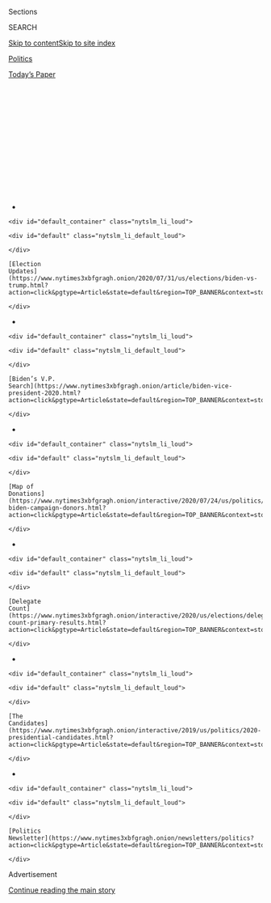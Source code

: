 <div id="app">

<div>

<div>

<div>

<div class="NYTAppHideMasthead css-1q2w90k e1suatyy0">

<div class="section css-ui9rw0 e1suatyy2">

<div class="css-eph4ug er09x8g0">

<div class="css-6n7j50">

</div>

<span class="css-1dv1kvn">Sections</span>

<div class="css-10488qs">

<span class="css-1dv1kvn">SEARCH</span>

</div>

[Skip to content](#site-content)[Skip to site
index](#site-index)

</div>

<div id="masthead-section-label" class="css-1wr3we4 eaxe0e00">

[Politics](https://www.nytimes3xbfgragh.onion/section/politics)

</div>

<div class="css-10698na e1huz5gh0">

</div>

</div>

<div id="masthead-bar-one" class="section hasLinks css-15hmgas e1csuq9d3">

<div class="css-uqyvli e1csuq9d0">

</div>

<div class="css-1uqjmks e1csuq9d1">

</div>

<div class="css-9e9ivx">

[](https://myaccount.nytimes3xbfgragh.onion/auth/login?response_type=cookie&client_id=vi)

</div>

<div class="css-1bvtpon e1csuq9d2">

[Today’s
Paper](https://www.nytimes3xbfgragh.onion/section/todayspaper)

</div>

</div>

</div>

</div>

<div data-aria-hidden="false">

<div id="site-content" data-role="main">

<div>

<div class="css-1aor85t" style="opacity:0.000000001;z-index:-1;visibility:hidden">

<div class="css-1hqnpie">

<div class="css-epjblv">

<span class="css-17xtcya">[Politics](/section/politics)</span><span class="css-x15j1o">|</span><span class="css-fwqvlz">The
Education of Elizabeth
Warren</span>

</div>

<div class="css-k008qs">

<div class="css-1iwv8en">

<span class="css-18z7m18"></span>

<div>

</div>

</div>

<span class="css-1n6z4y">https://nyti.ms/2U0VTW8</span>

<div class="css-1705lsu">

<div class="css-4xjgmj">

<div class="css-4skfbu" data-role="toolbar" data-aria-label="Social Media Share buttons, Save button, and Comments Panel with current comment count" data-testid="share-tools">

  - 
  - 
  - 
  - 
    
    <div class="css-6n7j50">
    
    </div>

  - 

</div>

</div>

</div>

</div>

</div>

</div>

<div id="NYT_TOP_BANNER_REGION" class="css-13pd83m">

<div>

<div id="styln-elections-notifications-menu" class="section interactive-content interactive-size-medium css-1edisqu">

<div class="css-17ih8de interactive-body">

<div class="nytslm_innerContainer" data-aria-live="polite">

<div class="nytslm_title">

</div>

  - 
    
    <div id="default_container" class="nytslm_li_loud">
    
    <div id="default" class="nytslm_li_default_loud">
    
    </div>
    
    [Election
    Updates](https://www.nytimes3xbfgragh.onion/2020/07/31/us/elections/biden-vs-trump.html?action=click&pgtype=Article&state=default&region=TOP_BANNER&context=storylines_menu)
    
    </div>

  - 
    
    <div id="default_container" class="nytslm_li_loud">
    
    <div id="default" class="nytslm_li_default_loud">
    
    </div>
    
    [Biden’s V.P.
    Search](https://www.nytimes3xbfgragh.onion/article/biden-vice-president-2020.html?action=click&pgtype=Article&state=default&region=TOP_BANNER&context=storylines_menu)
    
    </div>

  - 
    
    <div id="default_container" class="nytslm_li_loud">
    
    <div id="default" class="nytslm_li_default_loud">
    
    </div>
    
    [Map of
    Donations](https://www.nytimes3xbfgragh.onion/interactive/2020/07/24/us/politics/trump-biden-campaign-donors.html?action=click&pgtype=Article&state=default&region=TOP_BANNER&context=storylines_menu)
    
    </div>

  - 
    
    <div id="default_container" class="nytslm_li_loud">
    
    <div id="default" class="nytslm_li_default_loud">
    
    </div>
    
    [Delegate
    Count](https://www.nytimes3xbfgragh.onion/interactive/2020/us/elections/delegate-count-primary-results.html?action=click&pgtype=Article&state=default&region=TOP_BANNER&context=storylines_menu)
    
    </div>

  - 
    
    <div id="default_container" class="nytslm_li_loud">
    
    <div id="default" class="nytslm_li_default_loud">
    
    </div>
    
    [The
    Candidates](https://www.nytimes3xbfgragh.onion/interactive/2019/us/politics/2020-presidential-candidates.html?action=click&pgtype=Article&state=default&region=TOP_BANNER&context=storylines_menu)
    
    </div>

  - 
    
    <div id="default_container" class="nytslm_li_loud">
    
    <div id="default" class="nytslm_li_default_loud">
    
    </div>
    
    [Politics
    Newsletter](https://www.nytimes3xbfgragh.onion/newsletters/politics?action=click&pgtype=Article&state=default&region=TOP_BANNER&context=storylines_menu)
    
    </div>

</div>

</div>

</div>

</div>

</div>

<div id="top-wrapper" class="css-1sy8kpn">

<div id="top-slug" class="css-l9onyx">

Advertisement

</div>

[Continue reading the main
story](#after-top)

<div class="ad top-wrapper" style="text-align:center;height:100%;display:block;min-height:250px">

<div id="top" class="place-ad" data-position="top" data-size-key="top">

</div>

</div>

<div id="after-top">

</div>

</div>

<div id="sponsor-wrapper" class="css-1hyfx7x">

<div id="sponsor-slug" class="css-19vbshk">

Supported by

</div>

[Continue reading the main
story](#after-sponsor)

<div id="sponsor" class="ad sponsor-wrapper" style="text-align:center;height:100%;display:block">

</div>

<div id="after-sponsor">

</div>

</div>

The Long Run

<div class="css-1vkm6nb ehdk2mb0">

# The Education of Elizabeth Warren

</div>

<div class="css-79elbk" data-testid="photoviewer-wrapper">

<div class="css-z3e15g" data-testid="photoviewer-wrapper-hidden">

</div>

<div class="css-1a48zt4 ehw59r15" data-testid="photoviewer-children">

![<span class="css-16f3y1r e13ogyst0" data-aria-hidden="true">Ms.
Warren’s academic research into consumer bankruptcy led to what she
described as a political
awakening.</span><span class="css-cnj6d5 e1z0qqy90" itemprop="copyrightHolder"><span class="css-1ly73wi e1tej78p0">Credit...</span><span><span>Leif
Skoogfors/Getty
Images</span></span></span>](https://static01.graylady3jvrrxbe.onion/images/2019/08/20/multimedia/00Warren-01/merlin_159488103_78d8b82f-6658-429a-a055-5c963abc9ce6-articleLarge.jpg?quality=75&auto=webp&disable=upscale)

</div>

</div>

<div class="css-xt80pu e12qa4dv0">

<div class="css-18e8msd">

<div class="css-vp77d3 epjyd6m0">

<div class="css-1baulvz">

By [<span class="css-1baulvz last-byline" itemprop="name">Stephanie
Saul</span>](https://www.nytimes3xbfgragh.onion/by/stephanie-saul)

</div>

</div>

  - 
    
    <div class="css-ld3wwf e16638kd2">
    
    Published Aug. 25, 2019Updated Jan. 7,
    2020
    
    </div>

  - 
    
    <div class="css-4xjgmj">
    
    <div class="css-pvvomx" data-role="toolbar" data-aria-label="Social Media Share buttons, Save button, and Comments Panel with current comment count" data-testid="share-tools">
    
      - 
      - 
      - 
      - 
        
        <div class="css-6n7j50">
        
        </div>
    
      - 
    
    </div>
    
    </div>

</div>

</div>

<div class="section meteredContent css-1r7ky0e" name="articleBody" itemprop="articleBody">

<div class="css-1fanzo5 StoryBodyCompanionColumn">

<div class="css-53u6y8">

Never one to shy away from a fight, Elizabeth Warren had found a new
sparring partner. She had only recently started teaching at the
University of Texas School of Law, but her colleague Calvin H. Johnson
already knew her well enough to brace for a lively exchange as they
commuted to work.

Indeed, on this morning in 1981, Ms. Warren again wanted to debate, this
time arguing on the side of giant utilities over their customers.

Her position was “savagely anti-consumer,” Mr. Johnson recalled
recently, adding that it wasn’t unusual for her to espouse similar
pro-business views on technical legal issues.

Then something changed. He calls it Ms. Warren’s “road to Damascus”
moment.

“She started flipping — ‘I’m pro-consumer,’” Mr. Johnson said.

</div>

</div>

<div class="css-1fanzo5 StoryBodyCompanionColumn">

<div class="css-53u6y8">

That something, as Ms. Warren often tells the story, was her deepening
academic research into consumer bankruptcy, its causes, and lenders’
efforts to restrict it. Through the 1980s, the work took her to
courthouses across the country. There, she said in a recent interview,
she found not only the dusty bankruptcy files she had gone looking for
but heart-wrenching scenes she hadn’t imagined — average working
Americans, tearful and humiliated, admitting they were failures:

“People dressed in their Sunday best, hands shaking, women clutching a
handful of tissues, trying to stay under control. Big beefy men whose
faces were red and kept wiping their eyes, who showed up in court to
declare themselves losers in the great American game of life.”

</div>

</div>

<div class="css-79elbk" data-testid="photoviewer-wrapper">

<div class="css-z3e15g" data-testid="photoviewer-wrapper-hidden">

</div>

<div class="css-1a48zt4 ehw59r15" data-testid="photoviewer-children">

![<span class="css-16f3y1r e13ogyst0" data-aria-hidden="true">Ms.
Warren, now a senator from Massachusetts, is a contender for the
Democratic nomination for president and a leading voice of the party’s
progressive
wing.</span><span class="css-cnj6d5 e1z0qqy90" itemprop="copyrightHolder"><span class="css-1ly73wi e1tej78p0">Credit...</span><span>Maddie
McGarvey for The New York
Times</span></span>](https://static01.graylady3jvrrxbe.onion/images/2019/08/20/multimedia/00Warren-06/merlin_158665434_40f5ffc3-42a9-4bb5-acb5-a5922a1f5dd3-articleLarge.jpg?quality=75&auto=webp&disable=upscale)

</div>

</div>

<div class="css-1fanzo5 StoryBodyCompanionColumn">

<div class="css-53u6y8">

Nearly 40 years after she began her bankruptcy research, Ms. Warren is
among the leading candidates for the Democratic presidential nomination.
Along with Bernie Sanders, her fellow senator, she represents a
progressive wing whose profound ideological division from their moderate
rivals have turned this primary into [a contest over the future of the
party](https://www.nytimes3xbfgragh.onion/2019/07/28/us/politics/democrats-2020-trump.html).

Ms. Warren’s political awakening didn’t simply happen all at once. Her
road to Damascus was a long one. But over several decades, she
transformed from a largely pro-business and politically disengaged
academic — a sort of default Republican — to a [fierce consumer advocate
and bankruptcy
expert](https://www.nytimes3xbfgragh.onion/2020/01/07/us/politics/elizabeth-warren-bankruptcy-plan-biden.html)
whose advice was sought on Capitol Hill, and then, finally, to a
Democratic force on the Hill herself.

Her bankruptcy work with two Texas colleagues, Jay L. Westbrook and
Teresa A. Sullivan, resulted in a 1989 book, “As We Forgive Our
Debtors,” regarded as a landmark among many bankruptcy lawyers and
academics for its depth and conclusions. One central finding — that
bankrupt debtors represented a social cross-section of society —
dispelled the popular narrative at the time. Even more controversial was
the book’s uncompromising criticism of the credit card industry for
enticing consumers to take on ever more high-interest debt.

</div>

</div>

<div class="css-1fanzo5 StoryBodyCompanionColumn">

<div class="css-53u6y8">

Ms. Warren, who said she began the study on the lookout for “cheaters
and deadbeats,” quickly realized that the people she was studying seemed
familiar. Her own family in Oklahoma had [teetered on the
brink](https://www.nytimes3xbfgragh.onion/2019/06/24/us/politics/elizabeth-warren-republican-conservative-democrat.html)
of financial ruin. It is a part of the biography she discusses in folksy
speeches across the country — her father’s unemployment, her mother’s
effort to save the family home with a minimum-wage job, and how that
wouldn’t be possible today, with minimum wage paying below the poverty
rate.

The revelations from her bankruptcy research, by her account, became the
seeds of her worldview, laid out in her campaign plans for everything
from a new tax on the wealthiest Americans to a breakup of the big
technology companies.

Yet as Ms. Warren’s candidacy has gained traction, critics have
complained that she is too rigid and [radical in her liberal
ideas](https://www.nytimes3xbfgragh.onion/2019/07/30/us/politics/democratic-presidential-debate-recap.html),
dug in to a polarizing degree against [others with differing
views](https://dealbook.nytimes3xbfgragh.onion/2013/02/14/at-senate-hearing-warren-comes-out-swinging/),
and can come across as dogmatic and intellectually strident at times.
Mr. Johnson, who admires Ms. Warren, describes her as “hard as nails.”
Some Democrats
[worry](https://www.nytimes3xbfgragh.onion/2019/08/15/us/politics/elizabeth-warren-2020-campaign.html)
that such perceptions make her seem too left-wing and hard to work with,
and could make it difficult for her to build an Electoral College
majority if she is the nominee.

But a look at Ms. Warren’s philosophical and political metamorphosis
provides yet another perspective on her personality, revealing a woman
who searched for answers and found something she had never expected,
then altered her thinking accordingly.

As Mr. Westbrook put it, “She is really someone who is willing to learn
and willing to be persuaded.”

## Law and Economics

In 1979, Ms. Warren recruited her parents from her native Oklahoma to
her home in the Houston suburbs to help babysit her two young
children.

<div id="NYT_MAIN_CONTENT_1_REGION" class="css-9tf9ac">

<div>

<div id="styln-nfldraft-updates-block" class="section interactive-content interactive-size-medium css-1ftcdic">

<div class="css-17ih8de interactive-body">

<div id="styln-briefing-block" data-asset-id="">

<div class="briefing-block-header-section">

# [Latest Updates: 2020 Election](https://www.nytimes3xbfgragh.onion/2020/07/31/us/elections/biden-vs-trump.html?action=click&pgtype=Article&state=default&region=MAIN_CONTENT_1&context=storylines_live_updates)

<div class="briefing-block-ts">

Updated 2020-08-01T01:26:45.732Z

</div>

</div>

  - [Kamala Harris, a top vice-presidential contender, confronts double
    standards.](https://www.nytimes3xbfgragh.onion/2020/07/31/us/elections/biden-vs-trump.html?action=click&pgtype=Article&state=default&region=MAIN_CONTENT_1&context=storylines_live_updates#link-29fdff45)
  - [Karen Bass and Susan Rice are rising on Biden’s vice-presidential
    shortlist.](https://www.nytimes3xbfgragh.onion/2020/07/31/us/elections/biden-vs-trump.html?action=click&pgtype=Article&state=default&region=MAIN_CONTENT_1&context=storylines_live_updates#link-13ec3d9c)
  - [Trump says Russian bounties to kill U.S. troops ‘never took
    place.’](https://www.nytimes3xbfgragh.onion/2020/07/31/us/elections/biden-vs-trump.html?action=click&pgtype=Article&state=default&region=MAIN_CONTENT_1&context=storylines_live_updates#link-49e9a016)

<div class="briefing-block-footer">

<div class="briefing-block-footer-meta">

[See more
updates](https://www.nytimes3xbfgragh.onion/2020/07/31/us/elections/biden-vs-trump.html?action=click&pgtype=Article&state=default&region=MAIN_CONTENT_1&context=storylines_live_updates)

</div>

</div>

</div>

</div>

</div>

</div>

</div>

Then a professor at the University of Houston, she would be spending
several weeks at a luxury resort near Miami, one of 22 law professors
selected to study an increasingly popular discipline known as “law and
economics.’’ One of its central ideas is that markets perform more
efficiently than courts.

</div>

</div>

<div class="css-1fanzo5 StoryBodyCompanionColumn">

<div class="css-53u6y8">

Mr. Johnson, Ms. Warren’s former Texas commuting partner, believes that
it was an important influence on her early thinking.

“Before Liz converted, she came to us from the decidedly anti-government
side of law and economics,” he said.

The summer retreat was colloquially known as a “Manne camp,” after its
organizer, the libertarian legal scholar Henry G. Manne. With financial
support from industry and conservative foundations, Mr. Manne had formed
a Law and Economics Center at the University of Miami. (He would later
move operations to Emory University and then to George Mason
University.)

</div>

</div>

<div class="css-79elbk" data-testid="photoviewer-wrapper">

<div class="css-z3e15g" data-testid="photoviewer-wrapper-hidden">

</div>

<div class="css-1a48zt4 ehw59r15" data-testid="photoviewer-children">

<div class="css-1xdhyk6 erfvjey0">

<span class="css-1ly73wi e1tej78p0">Image</span>

<div class="css-zjzyr8">

<div data-testid="lazyimage-container" style="height:257.77777777777777px">

</div>

</div>

</div>

<span class="css-16f3y1r e13ogyst0" data-aria-hidden="true">Henry G.
Manne, the libertarian legal scholar, had a formative role in Ms.
Warren’s academic career and served as a sort of
mentor.</span><span class="css-cnj6d5 e1z0qqy90" itemprop="copyrightHolder"><span class="css-1ly73wi e1tej78p0">Credit...</span><span>Benjamin
Myers/Reuters</span></span>

</div>

</div>

<div class="css-1fanzo5 StoryBodyCompanionColumn">

<div class="css-53u6y8">

The mission of the retreat was to spread the gospel of free-market
microeconomics among law professors. One participant, John Price, a
former dean of the law school at the University of Washington, described
it as “sort of pure proselytizing on the part of dedicated, very
conservative law and economics folks,” with an emphasis on an
anti-regulatory agenda. One faculty member, he recalled, suggested
eliminating the Consumer Product Safety Commission.

In the reputational pecking order of those attending its 10th annual
edition that summer in Key Biscayne, Ms. Warren, with her law degree
from Rutgers, was near the bottom.

The group included such legal luminaries as Abraham D. Sofaer, a
Columbia law professor who had just been named a federal judge in
Manhattan, and Frank Iacobucci, a professor at the University of Toronto
who would later serve on the Canadian Supreme Court. Ms. Warren was one
of only two women in attendance, along with Grace Ganz Blumberg, then a
professor at the State University of New York at Buffalo.

</div>

</div>

<div class="css-1fanzo5 StoryBodyCompanionColumn">

<div class="css-53u6y8">

While some in the group have said Ms. Warren expressed skepticism at the
libertarian ideology, Ms. Blumberg remembers someone very much
developing the early stages of her career, who was “far more captivated
than I” with the theories.

Afterward, Ms. Warren remained in contact with Mr. Manne, writing
periodically to update him on her life and career, appreciative notes
that suggest something of a mentor-mentee relationship.

In November 1979, during a visit by Mr. Manne to Houston, Ms. Warren
confided that she was going through a divorce from her husband, Jim
Warren, an IBM mathematical wizard who had chafed at Ms. Warren’s
pursuit of a career outside the home.

Two months after her divorce was finalized, [in a letter dated
March 7, 1980](https://int.graylady3jvrrxbe.onion/data/documenthelper/1648-warren-to-manne-3-7-1980-1-1/a741af593ce52226ffe3/optimized/full.pdf#page=1),
Ms. Warren thanked Mr. Manne for providing “lots of advice and comfort”
during that Houston visit. She also shared another development in her
life: She was engaged to be married again — to Bruce Mann, a Brown- and
Yale-trained scholar in the history of law who had become her frequent
tennis partner at the Florida retreat.

“You even provided (indirectly) my husband,” she wrote. “Can I ever
thank you enough, or should I just request that in lieu of wedding gifts
guests just send a donation to LEC?”

Ms. Warren again [wrote to Mr. Manne
in 1981](https://int.graylady3jvrrxbe.onion/data/documenthelper/1650-gmu-00006434-pdf/a741af593ce52226ffe3/optimized/full.pdf#page=2),
attaching a copy of her latest published article. She was sending him
one article a summer, she wrote, and each “increasingly reflects my time
at
LEC.”

</div>

</div>

<div style="max-width:100%;margin:0 auto">

<div class="css-17dprlf" data-id="100000006511370" data-slug="long-run-belt" style="max-width:1050px">

</div>

</div>

<div class="css-1fanzo5 StoryBodyCompanionColumn">

<div class="css-53u6y8">

The exact topic of the article is not reflected in the correspondence,
which was released to The New York Times by the Manne Center at George
Mason University. (Mr. Manne died in 2015.) Based on the letter’s date,
however, it was probably a 68-page treatise on judicial interpretation
of contracts published in the University of Pittsburgh Law Review.

</div>

</div>

<div class="css-1fanzo5 StoryBodyCompanionColumn">

<div class="css-53u6y8">

“This is really hard-core law & econ analysis,” Todd J. Zywicki, a law
professor at George Mason who formerly served as executive director of
the Manne Center, wrote in an email. “If you had given me this article
with the author anonymized and asked me who wrote it, I would have
answered that it was one of the leading scholars in the law & economics
of commercial and contract law. Never, in a million years, would I have
thought this article was written by EW.”

Several articles Ms. Warren wrote during that period, on utility
regulation, promote a pro-industry position, experts said.

A 1978 article in the Rutgers Law Review — which would inspire some of
her early debates with Mr. Johnson — argued in favor of a utility
rate-setting model that Mr. Johnson said would allow utilities to charge
customers for taxes that hadn’t yet been paid. A piece in 1980 for
Public Utilities Fortnightly, an industry magazine, took a similar
position, according to its editor, Steven Mitnick, who added, “It’s
quite surprising that this was written by the person we know as
Elizabeth Warren.”

But Mr. Price, the former University of Washington dean who became
friends with Ms. Warren in Key Biscayne and is a supporter and
contributor to her presidential campaign, sees nothing unusual in what
he describes as Ms. Warren’s “reasonable evolution from what they were
espousing” at the retreat.

Reflecting on his own shift from “Rockefeller Republican” to Democrat,
he added, “I believe we just go through an educational process.”

As Ms. Warren sees that process, her early interest in law and economics
revealed a period of “learning another tool, but then coming to
understand the values that underlie that system.”

</div>

</div>

<div class="css-1fanzo5 StoryBodyCompanionColumn">

<div class="css-53u6y8">

## Traveling With R2-D2

By 1981, Ms. Warren and her husband had secured temporary teaching posts
at the University of Texas, where she agreed to teach bankruptcy law.
She quickly earned a reputation for lively lectures, putting students on
the spot and peppering them with questions and follow-up questions — the
consummate practitioner of the Socratic method.

Even visitors to her class got the treatment. One of them was Stefan A.
Riesenfeld, a
[renowned](https://www.nytimes3xbfgragh.onion/1999/03/13/us/stefan-a-riesenfeld-90-expert-on-international-law.html)
bankruptcy professor who had come to lecture on the Bankruptcy Reform
Act of 1978. The law, which had expanded bankruptcy protection for
consumers, was already under attack by the credit industry, which argued
that it made personal bankruptcy too attractive.

Even so, Mr. Riesenfeld explained to Ms. Warren’s class, those who filed
personal bankruptcy were “mostly day laborers and housemaids who had
lived at the economic margins and always would,” she wrote in her 2014
memoir.

“I asked the obvious follow-up question: ‘How did he know?’” Ms. Warren
wrote. After more questioning, it became clear that not only did Mr.
Riesenfeld have no real answer, he was irritated by Ms. Warren’s
probing.

The subject struck close to home. [When she was growing up in
Oklahoma](https://www.nytimes3xbfgragh.onion/2019/12/23/us/politics/elizabeth-warren-oklahoma-native-american.html),
her father’s heart attack had thrown their household into precarious
financial territory, forcing her mother to take a minimum-wage job
answering telephones at
Sears.

</div>

</div>

<div class="css-79elbk" data-testid="photoviewer-wrapper">

<div class="css-z3e15g" data-testid="photoviewer-wrapper-hidden">

</div>

<div class="css-1a48zt4 ehw59r15" data-testid="photoviewer-children">

<div class="css-1xdhyk6 erfvjey0">

<span class="css-1ly73wi e1tej78p0">Image</span>

<div class="css-zjzyr8">

<div data-testid="lazyimage-container" style="height:258.4222222222222px">

</div>

</div>

</div>

<span class="css-16f3y1r e13ogyst0" data-aria-hidden="true">Ms. Warren’s
childhood home in Oklahoma. When she was young, her father’s heart
attack threw their household into precarious financial
territory.</span><span class="css-cnj6d5 e1z0qqy90" itemprop="copyrightHolder"><span class="css-1ly73wi e1tej78p0">Credit...</span><span>Nick
Oxford for The New York Times</span></span>

</div>

</div>

<div class="css-1fanzo5 StoryBodyCompanionColumn">

<div class="css-53u6y8">

She remembers being fearful as she lay in bed at night listening to her
mother cry. “She thought I had gone to sleep. I didn’t know for sure the
details of why she was crying, but I knew it was bad and that we could
lose everything,” Ms. Warren said.

</div>

</div>

<div class="css-1fanzo5 StoryBodyCompanionColumn">

<div class="css-53u6y8">

(Later, the oil glut of the 1980s would destroy her brother David’s
once-thriving business delivering supplies to oil rigs. Her brother
John, a construction worker, would also struggle after the oil market
collapsed. Her family ended up in such dire straits that Ms. Warren and
her husband would ultimately provide financial assistance to some
relatives, including help buying their homes.)

She wanted answers, more than Professor Riesenfeld could provide. She
began discussing her questions with colleagues.

“There was this new bankruptcy code, and nobody knew much about what was
happening out there in the world,” Mr. Westbrook said. “We got to
talking and decided it would be kind of interesting to go down and take
a look at some of the cases on file in the Western District of Texas,
San Antonio to El Paso. We literally went to the courthouses and talked
to the judges.”

As the study expanded, the researchers began visiting other states to
collect data from the court files — then available only on paper.

“We got two portable Xerox machines, which in those days were a big deal
— high technology,” Mr. Westbrook remembers. “We had to buy a ticket for
them. We didn’t trust them to baggage.”

They nicknamed the equipment R2-D2.

Dozens of people would eventually be involved in the effort, an analysis
of a quarter million pieces of data gathered from bankruptcy cases filed
from 1981 through 1985.

Among the researchers was Kimberly S. Winick, then a University of Texas
law student and now a lawyer in Los Angeles. While Ms. Warren didn’t
talk a lot about her views, Ms. Winick said she believed that the
project’s initial theory was that, “If you filed bankruptcy, you must be
cheating.”

</div>

</div>

<div class="css-1fanzo5 StoryBodyCompanionColumn">

<div class="css-53u6y8">

“Liz was from a more conservative place,” Ms. Winick said. “And she was
somebody who had worked very, very, very hard all her life. And she had
never walked away from a debt. And I think she kind of started with the
view — let’s see what people are doing and how they’re cadging on their
debts and screwing their creditors.”

That was the conventional thinking of the day, promoted in a
[study](https://www.nytimes3xbfgragh.onion/1993/12/15/business/at-purdue-a-wealth-of-data-on-consumer-debt.html)
by Purdue University researchers that was being widely circulated on
Capitol Hill as evidence the 1978 bankruptcy law needed to be toughened,
Ms. Warren said in the interview.

But when she and her colleagues analyzed the study, she said, they
concluded not only that its methodology was flawed, but that it had been
funded with a sizable grant from the credit industry.

“That’s where it starts to shift for me,” Ms. Warren said. “Once we
figured out that this was a bought-and-paid-for piece of credit industry
advertising, now I was a little more neutral.”

## In the Fight

And there were the personal stories, voices from that cross-section of
society forced into bankruptcy.

“There was an elderly couple who told the story of their child, an adult
man, who had a drug problem,” Ms. Warren said. “And how they had sold
everything, he’d fallen back in again, and they cashed out their
retirement accounts to put him through
rehab.”

</div>

</div>

<div class="css-79elbk" data-testid="photoviewer-wrapper">

<div class="css-z3e15g" data-testid="photoviewer-wrapper-hidden">

</div>

<div class="css-1a48zt4 ehw59r15" data-testid="photoviewer-children">

<div class="css-1xdhyk6 erfvjey0">

<span class="css-1ly73wi e1tej78p0">Image</span>

<div class="css-zjzyr8">

<div data-testid="lazyimage-container" style="height:260.35555555555555px">

</div>

</div>

</div>

<span class="css-16f3y1r e13ogyst0" data-aria-hidden="true">A yearbook
photo of Ms. Warren from the University of Texas in
1985.</span><span class="css-cnj6d5 e1z0qqy90" itemprop="copyrightHolder"><span class="css-1ly73wi e1tej78p0">Credit...</span><span>The
University of Texas at Austin</span></span>

</div>

</div>

<div class="css-1fanzo5 StoryBodyCompanionColumn">

<div class="css-53u6y8">

Another couple had left their jobs in the previous year. Even though
they had quickly found new ones — as a psychiatric aide at a state
hospital and a manager at a state agency — their income dropped 25
percent. They fell behind on their $45,000 mortgage and other debts.
Their experience illustrated the study’s crucial finding that lenders
had extended an enormous amount of credit to people who were clearly bad
risks.

While the files did not tell the whole story, they provided enough
evidence for Ms. Warren and her co-authors to write, “Repeatedly, we
have been surprised by the data and forced to rethink our own
understanding of bankruptcy.”

The study’s findings, laid out in their 1989 book, also explicitly
raised questions about a central tenet of law and economics: that
individuals respond rationally to economic incentives. As applied to
bankruptcy — the more generous the bankruptcy provisions, the more
people would file — that idea had been the rationale behind the campaign
that succeeded in toughening the bankruptcy code in 1984.

Over the years, the research elevated Ms. Warren’s status, from
little-known Texas professor to sought-after lecturer, writer and
consultant in bankruptcy law. It also set the stage for her career in
politics.

In 1995, Mike Synar, a former Democratic congressman from her home
state, asked Ms. Warren, by then a Harvard professor, to advise a
special commission reviewing the bankruptcy system. She balked, fearing
the Washington work would render her scholarship impure, but signed on
when Mr. Synar promised to keep her insulated from politics.

It was during that period, in 1996, that she switched her party
affiliation from Republican to Democrat, though she insists that her
essential conversion was from “not political” to “political.”

“I didn’t come from a political family,” she said. “I hadn’t been
political as an adult. I was raising a family, teaching school and doing
my research,” she
said.

</div>

</div>

<div class="css-79elbk" data-testid="photoviewer-wrapper">

<div class="css-z3e15g" data-testid="photoviewer-wrapper-hidden">

</div>

<div class="css-1a48zt4 ehw59r15" data-testid="photoviewer-children">

<div class="css-1xdhyk6 erfvjey0">

<span class="css-1ly73wi e1tej78p0">Image</span>

<div class="css-zjzyr8">

<div data-testid="lazyimage-container" style="height:257.77777777777777px">

</div>

</div>

</div>

<span class="css-16f3y1r e13ogyst0" data-aria-hidden="true">Ms. Warren,
who switched her party affiliation from Republican to Democrat in the
1990s, says her conversion is better described as “not political” to
“political.”</span><span class="css-cnj6d5 e1z0qqy90" itemprop="copyrightHolder"><span class="css-1ly73wi e1tej78p0">Credit...</span><span>Tom
Brenner for The New York Times</span></span>

</div>

</div>

<div class="css-1fanzo5 StoryBodyCompanionColumn">

<div class="css-53u6y8">

Then she went to Capitol Hill.

“I quickly discovered that every single Republican was on the side of
the banks and half the Democrats were,” she said. “But whenever there
was someone who would stand up for those working families, it was a
Democrat.”

She added, “I picked sides, got in the fight, and I’ve been in the fight
ever
since.”

</div>

</div>

<div style="max-width:100%;margin:0 auto">

<div class="css-17dprlf" data-id="100000006511368" data-slug="long-run-footer" style="max-width:1050px">

</div>

</div>

</div>

<div>

</div>

<div>

</div>

<div id="NYT_BELOW_MAIN_CONTENT_REGION">

<div>

<div id="STLYN_guide_v1_STYLN_guide_a" class="section css-l08pwh interactive-content interactive-size-medium">

<div class="css-17ih8de interactive-body">

<div class="g-story g-freebird g-max-limit" data-preview-slug="styln-scroll-guide">

</div>

<div id="g-electionguide-id" class="g-electionguide">

<div class="g-electionguide-container">

<div class="g-electionguide-wrapper">

<div class="g-electionguide-logo">

</div>

# Our 2020 Election Guide

Updated July 31, 2020

  - 
    
    -----
    
    ## The Latest
    
      - President Trump’s assault on the Postal Service is intersecting
        with his attacks on mail-in voting. [Voting rights groups say it
        is a recipe for
        disaster.](https://www.nytimes3xbfgragh.onion/2020/07/31/us/politics/trump-usps-mail-delays.html?action=click&pgtype=Article&state=default&region=BELOW_MAIN_CONTENT&context=storylines_guide)

  - 
    
    -----
    
    ## Biden’s V.P. Search
    
      - [Here are 13
        women](https://www.nytimes3xbfgragh.onion/article/biden-vice-president-2020.html?action=click&pgtype=Article&state=default&region=BELOW_MAIN_CONTENT&context=storylines_guide)
        who have been under consideration to be Joe Biden’s running
        mate, and why each might be chosen — and might not be.

  - 
    
    -----
    
    ## Keep Up With Our Coverage
    
      - Get an
        [email](https://www.nytimes3xbfgragh.onion/newsletters/politics?action=click&pgtype=Article&state=default&region=BELOW_MAIN_CONTENT&context=storylines_guide)
        recapping the day’s news
    
    <!-- end list -->
    
      - Download our mobile app on
        [iOS](https://apps.apple.com/us/app/nytimes/id284862083?ls=1&mat_click_id=5c79ae7455014fd1bd66b5610c05b8f2-20191112-16948&referrer=mat_click_id%3D5c79ae7455014fd1bd66b5610c05b8f2-20191112-16948%26link_click_id%3D722930677036718082)
        and
        [Android](http://a.localytics.com/android?id=com.nytimes.android&referrer=utm_source%3Dother_nyt_mobile_web%26utm_medium%3DWeb%2520page%26utm_term%3DGeneral%2520Mobile%2520Page%26utm_campaign%3DNYT%2520Mobile%2520General%2520Page)
        and turn on Breaking News and Politics alerts

</div>

</div>

</div>

</div>

</div>

</div>

</div>

<div>

</div>

<div>

<div id="bottom-wrapper" class="css-1ede5it">

<div id="bottom-slug" class="css-l9onyx">

Advertisement

</div>

[Continue reading the main
story](#after-bottom)

<div id="bottom" class="ad bottom-wrapper" style="text-align:center;height:100%;display:block;min-height:90px">

</div>

<div id="after-bottom">

</div>

</div>

</div>

</div>

</div>

## Site Index

<div>

</div>

## Site Information Navigation

  - [© <span>2020</span> <span>The New York Times
    Company</span>](https://help.nytimes3xbfgragh.onion/hc/en-us/articles/115014792127-Copyright-notice)

<!-- end list -->

  - [NYTCo](https://www.nytco.com/)
  - [Contact
    Us](https://help.nytimes3xbfgragh.onion/hc/en-us/articles/115015385887-Contact-Us)
  - [Work with us](https://www.nytco.com/careers/)
  - [Advertise](https://nytmediakit.com/)
  - [T Brand Studio](http://www.tbrandstudio.com/)
  - [Your Ad
    Choices](https://www.nytimes3xbfgragh.onion/privacy/cookie-policy#how-do-i-manage-trackers)
  - [Privacy](https://www.nytimes3xbfgragh.onion/privacy)
  - [Terms of
    Service](https://help.nytimes3xbfgragh.onion/hc/en-us/articles/115014893428-Terms-of-service)
  - [Terms of
    Sale](https://help.nytimes3xbfgragh.onion/hc/en-us/articles/115014893968-Terms-of-sale)
  - [Site
    Map](https://spiderbites.nytimes3xbfgragh.onion)
  - [Help](https://help.nytimes3xbfgragh.onion/hc/en-us)
  - [Subscriptions](https://www.nytimes3xbfgragh.onion/subscription?campaignId=37WXW)

</div>

</div>

</div>

</div>
